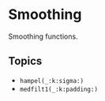 # Smoothing

Smoothing functions.

## Topics

- ``hampel(_:k:sigma:)``
- ``medfilt1(_:k:padding:)``
